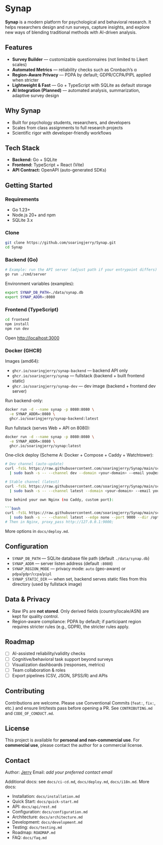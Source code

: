 # Synap

**Synap** is a modern platform for psychological and behavioral research. It helps researchers design and run surveys, capture insights, and explore new ways of blending traditional methods with AI-driven analysis.

## Features

* **Survey Builder** — customizable questionnaires (not limited to Likert scales)
* **Automated Metrics** — reliability checks such as Cronbach’s α
* **Region-Aware Privacy** — PDPA by default; GDPR/CCPA/PIPL applied when stricter
* **Lightweight & Fast** — Go + TypeScript with SQLite as default storage
* **AI Integration (Planned)** — automated analysis, summarization, adaptive survey design

## Why Synap

* Built for psychology students, researchers, and developers
* Scales from class assignments to full research projects
* Scientific rigor with developer-friendly workflows

## Tech Stack

* **Backend:** Go + SQLite
* **Frontend:** TypeScript + React (Vite)
* **API Contract:** OpenAPI (auto-generated SDKs)

## Getting Started

### Requirements

* Go 1.23+
* Node.js 20+ and npm
* SQLite 3.x

### Clone

```bash
git clone https://github.com/soaringjerry/Synap.git
cd Synap
```

### Backend (Go)

```bash
# Example: run the API server (adjust path if your entrypoint differs)
go run ./cmd/server
```

Environment variables (examples):

```bash
export SYNAP_DB_PATH=./data/synap.db
export SYNAP_ADDR=:8080
```

### Frontend (TypeScript)

```bash
cd frontend
npm install
npm run dev
```

Open [http://localhost:3000](http://localhost:3000)

### Docker (GHCR)

Images (amd64):

- `ghcr.io/soaringjerry/synap-backend` — backend API only
- `ghcr.io/soaringjerry/synap` — fullstack (backend + built frontend static)
- `ghcr.io/soaringjerry/synap-dev` — dev image (backend + frontend dev server)

Run backend-only:

```bash
docker run -d --name synap -p 8080:8080 \
  -e SYNAP_ADDR=:8080 \
  ghcr.io/soaringjerry/synap-backend:latest
```

Run fullstack (serves Web + API on 8080):

```bash
docker run -d --name synap -p 8080:8080 \
  -e SYNAP_ADDR=:8080 \
  ghcr.io/soaringjerry/synap:latest
```

One‑click deploy (Scheme A: Docker + Compose + Caddy + Watchtower):

```bash
# Dev channel (auto‑update)
curl -fsSL https://raw.githubusercontent.com/soaringjerry/Synap/main/scripts/quick-deploy.sh \
  | sudo bash -s -- --channel dev --domain <your-domain> --email you@example.com --dir /opt/synap

# Stable channel (latest)
curl -fsSL https://raw.githubusercontent.com/soaringjerry/Synap/main/scripts/quick-deploy.sh \
  | sudo bash -s -- --channel latest --domain <your-domain> --email you@example.com --dir /opt/synap

Use behind your own Nginx (no Caddy, custom port):

```bash
curl -fsSL https://raw.githubusercontent.com/soaringjerry/Synap/main/scripts/quick-deploy.sh \
  | sudo bash -s -- --channel latest --edge none --port 9000 --dir /opt/synap
# Then in Nginx, proxy_pass http://127.0.0.1:9000;
```

More options in `docs/deploy.md`.

## Configuration

* `SYNAP_DB_PATH` — SQLite database file path (default `./data/synap.db`)
* `SYNAP_ADDR` — server listen address (default `:8080`)
* `SYNAP_REGION_MODE` — privacy mode: `auto` (geo-aware) or `pdpa`/`gdpr`/`ccpa`/`pipl`
* `SYNAP_STATIC_DIR` — when set, backend serves static files from this directory (used by fullstack image)

## Data & Privacy

* Raw IPs are **not stored**. Only derived fields (country/locale/ASN) are kept for quality control.
* Region-aware compliance: PDPA by default; if participant region requires stricter rules (e.g., GDPR), the stricter rules apply.

## Roadmap

* [ ] AI-assisted reliability/validity checks
* [ ] Cognitive/behavioral task support beyond surveys
* [ ] Visualization dashboards (responses, metrics)
* [ ] Team collaboration & roles
* [ ] Export pipelines (CSV, JSON, SPSS/R) and APIs

## Contributing

Contributions are welcome. Please use Conventional Commits (`feat:`, `fix:`, etc.) and ensure lint/tests pass before opening a PR. See `CONTRIBUTING.md` and `CODE_OF_CONDUCT.md`.

## License

This project is available for **personal and non-commercial use**.
For **commercial use**, please contact the author for a commercial license.

## Contact

Author: [Jerry](https://github.com/soaringjerry)
Email: *add your preferred contact email*

Additional docs: see `docs/ci-cd.md`, `docs/deploy.md`, `docs/i18n.md`.
More docs:
- Installation: `docs/installation.md`
- Quick Start: `docs/quick-start.md`
- API: `docs/api/rest.md`
- Configuration: `docs/configuration.md`
- Architecture: `docs/architecture.md`
- Development: `docs/development.md`
- Testing: `docs/testing.md`
- Roadmap: `ROADMAP.md`
- FAQ: `docs/faq.md`
